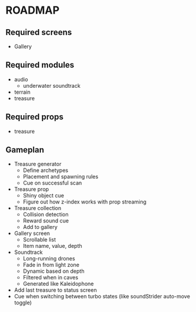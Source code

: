 # ROADMAP

## Required screens
- Gallery

## Required modules
- audio
  - underwater soundtrack
- terrain
- treasure

## Required props
- treasure

## Gameplan
- Treasure generator
  - Define archetypes
  - Placement and spawning rules
  - Cue on successful scan
- Treasure prop
  - Shiny object cue
  - Figure out how z-index works with prop streaming
- Treasure collection
  - Collision detection
  - Reward sound cue
  - Add to gallery
- Gallery screen
  - Scrollable list
  - Item name, value, depth
- Soundtrack
  - Long-running drones
  - Fade in from light zone
  - Dynamic based on depth
  - Filtered when in caves
  - Generated like Kaleidophone
- Add last treasure to status screen
- Cue when switching between turbo states (like soundStrider auto-move toggle)
